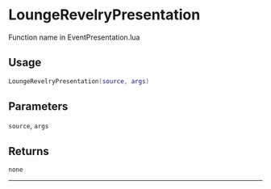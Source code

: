 # LoungeRevelryPresentation
Function name in EventPresentation.lua
## Usage
```lua
LoungeRevelryPresentation(source, args)
```
## Parameters
`source`, `args`
## Returns
`none`

---